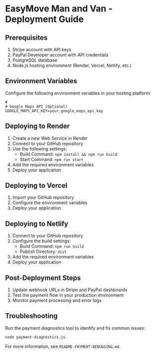 # EasyMove Man and Van - Deployment Guide

## Prerequisites

1. Stripe account with API keys
2. PayPal Developer account with API credentials
3. PostgreSQL database
4. Node.js hosting environment (Render, Vercel, Netlify, etc.)

## Environment Variables

Configure the following environment variables in your hosting platform:

```
#
# Google Maps API (Optional)
GOOGLE_MAPS_API_KEY=your_google_maps_api_key
```

## Deploying to Render

1. Create a new Web Service in Render
2. Connect to your GitHub repository
3. Use the following settings:
   - Build Command: `npm install && npm run build`
   - Start Command: `npm run start`
4. Add the required environment variables
5. Deploy your application

## Deploying to Vercel

1. Import your GitHub repository
2. Configure the environment variables
3. Deploy your application

## Deploying to Netlify

1. Connect to your GitHub repository
2. Configure the build settings:
   - Build Command: `npm run build`
   - Publish Directory: `dist`
3. Add the required environment variables
4. Deploy your application

## Post-Deployment Steps

1. Update webhook URLs in Stripe and PayPal dashboards
2. Test the payment flow in your production environment
3. Monitor payment processing and error logs

## Troubleshooting

Run the payment diagnostics tool to identify and fix common issues:

```
node payment-diagnostics.js
```

For more information, see `README-PAYMENT-DEBUGGING.md`.
